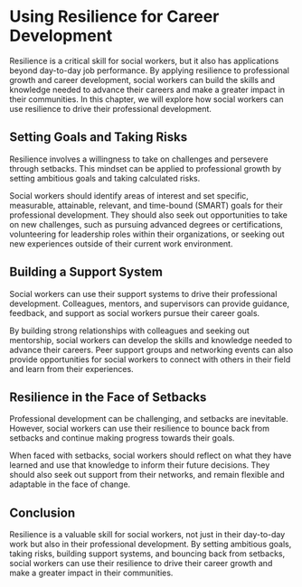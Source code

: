 Using Resilience for Career Development
==============================================================================================

Resilience is a critical skill for social workers, but it also has applications beyond day-to-day job performance. By applying resilience to professional growth and career development, social workers can build the skills and knowledge needed to advance their careers and make a greater impact in their communities. In this chapter, we will explore how social workers can use resilience to drive their professional development.

Setting Goals and Taking Risks
------------------------------

Resilience involves a willingness to take on challenges and persevere through setbacks. This mindset can be applied to professional growth by setting ambitious goals and taking calculated risks.

Social workers should identify areas of interest and set specific, measurable, attainable, relevant, and time-bound (SMART) goals for their professional development. They should also seek out opportunities to take on new challenges, such as pursuing advanced degrees or certifications, volunteering for leadership roles within their organizations, or seeking out new experiences outside of their current work environment.

Building a Support System
-------------------------

Social workers can use their support systems to drive their professional development. Colleagues, mentors, and supervisors can provide guidance, feedback, and support as social workers pursue their career goals.

By building strong relationships with colleagues and seeking out mentorship, social workers can develop the skills and knowledge needed to advance their careers. Peer support groups and networking events can also provide opportunities for social workers to connect with others in their field and learn from their experiences.

Resilience in the Face of Setbacks
----------------------------------

Professional development can be challenging, and setbacks are inevitable. However, social workers can use their resilience to bounce back from setbacks and continue making progress towards their goals.

When faced with setbacks, social workers should reflect on what they have learned and use that knowledge to inform their future decisions. They should also seek out support from their networks, and remain flexible and adaptable in the face of change.

Conclusion
----------

Resilience is a valuable skill for social workers, not just in their day-to-day work but also in their professional development. By setting ambitious goals, taking risks, building support systems, and bouncing back from setbacks, social workers can use their resilience to drive their career growth and make a greater impact in their communities.

